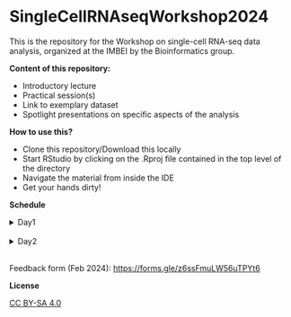 # SingleCellRNAseqWorkshop2024

This is the repository for the Workshop on single-cell RNA-seq data analysis, organized at the IMBEI by the Bioinformatics group.

**Content of this repository:**

- Introductory lecture
- Practical session(s)
- Link to exemplary dataset
- Spotlight presentations on specific aspects of the analysis

**How to use this?**

- Clone this repository/Download this locally
- Start RStudio by clicking on the .Rproj file contained in the top level of the directory
- Navigate the material from inside the IDE
- Get your hands dirty!

**Schedule**

<details>

<summary>Day1</summary>

* 9:00-9:30: Welcome and introduction round
  * Setup and installation check
* 9:30-12:00: Single-cell RNA-seq lecture (break in between)
  * 101 on RMarkdown, got data?
* 12:00-13:00: Lunch break

* 13:00-17:00: Practical session
  * Retrieval of counts data via seafile
  * Quality control and filtering
    - Spotlight presentation
  * Data integration
    - Spotlight presentation
  * `iSEE` the data
  * Q&As from the attendees
  * Homework: think, what would you ask to this dataset?

</details><br>

<details>
<summary>Day2</summary>

* 9:00-9:30: Recap on the content of day1
* 9:30-10:00: Lecture on data exploration and visualization
* 10:00-12:00: Practical session 
  * Cell type annotation
    - Spotlight presentation
  * Differential analyses - DA&DE + iSEE
* 12:00-13:00: Lunch break
* 13:30-16:00: Pratical session
  * Splitting up the monolyth: QC, integration, differential
  * Focus on some topics of interest touched upon during the workshop
  * Advanced Q&As from the attendees
  * Feedback round & posting link to feedback form

</details><br>
  

Feedback form (Feb 2024): https://forms.gle/z6ssFmuLW56uTPYt6

**License**

[CC BY-SA 4.0](LICENSE.md)
